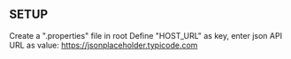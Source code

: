 ## SETUP

Create a ".properties" file in root
Define "HOST_URL" as key, enter json API URL as value: https://jsonplaceholder.typicode.com
